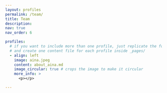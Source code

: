 ```yaml
---
layout: profiles
permalink: /team/
title: Team
description: 
nav: true
nav_order: 6

profiles:
  # if you want to include more than one profile, just replicate the following block
  # and create one content file for each profile inside _pages/
  - align: left
    image: aina.jpeg
    content: about_aina.md
    image_circular: true # crops the image to make it circular
    more_info: >
      <p></p>

---
```


